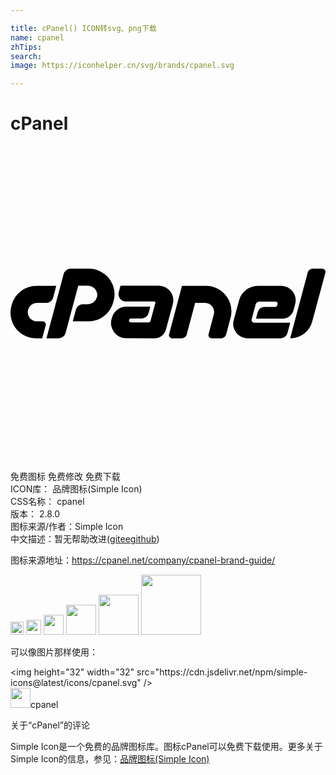 ```yaml
---

title: cPanel() ICON转svg、png下载
name: cpanel
zhTips: 
search: 
image: https://iconhelper.cn/svg/brands/cpanel.svg

---
```


# cPanel  <small style="font-size: 60%;font-weight: 100"></small>

<div id="svg" class="svg-wrap">
<svg role="img" xmlns="http://www.w3.org/2000/svg" viewBox="0 0 24 24"><title>cPanel icon</title><path d="M4.586 9.346a.538.538 0 00-.34.113.561.561 0 00-.197.299L2.74 14.654h.922a.528.528 0 00.332-.113.561.561 0 00.2-.291l.968-3.604h.744a.677.677 0 01.317.077.703.703 0 01.24.199.732.732 0 01.129.281.65.65 0 01-.01.326.698.698 0 01-.676.526h-.385a.538.538 0 00-.337.113.561.561 0 00-.2.291l-.24.896h1.201a1.939 1.939 0 001.62-.867 1.988 1.988 0 00.265-.586l.027-.1a1.854 1.854 0 00.026-.907 1.973 1.973 0 00-1.031-1.34 1.875 1.875 0 00-.88-.21H4.587zm18.447 0a.401.401 0 00-.25.082.377.377 0 00-.14.217l-1.334 5.01a1.7 1.7 0 00.57-.096 1.806 1.806 0 00.496-.266 1.74 1.74 0 00.385-.408 1.648 1.648 0 00.234-.531l.996-3.696a.23.23 0 00-.045-.217.246.246 0 00-.2-.095h-.712zM8.381 10.643l-.133.503a.564.564 0 00-.006.26.544.544 0 00.1.221.552.552 0 00.185.154.53.53 0 00.252.06h2.157a.101.101 0 01.084.038.098.098 0 01.015.088l-.02.072-.324 1.201-.013.055a.172.172 0 01-.067.105.205.205 0 01-.127.04H9.178a.147.147 0 01-.12-.057.136.136 0 01-.027-.13c.022-.074.071-.112.147-.112h.808a.53.53 0 00.332-.112.564.564 0 00.2-.293l.132-.498H8.84a1.131 1.131 0 00-.38.065 1.152 1.152 0 00-.323.176 1.194 1.194 0 00-.256.271 1.052 1.052 0 00-.156.346l-.028.1a1.095 1.095 0 00-.013.533 1.203 1.203 0 00.212.464 1.141 1.141 0 00.918.453l2.157.006a.899.899 0 00.875-.67l.525-1.95a1.101 1.101 0 00.01-.514 1.114 1.114 0 00-.205-.444 1.149 1.149 0 00-.377-.312 1.048 1.048 0 00-.498-.12H8.38zm-6.397.01a1.924 1.924 0 00-.638.107 1.989 1.989 0 00-.553.295 1.962 1.962 0 00-.7 1.045l-.027.1a1.936 1.936 0 00-.023.905 1.955 1.955 0 00.361.786 1.986 1.986 0 00.668.554 1.875 1.875 0 00.88.21h.464l.266-.983a.23.23 0 00-.043-.215.239.239 0 00-.198-.096h-.423a.702.702 0 01-.319-.074.67.67 0 01-.24-.195.732.732 0 01-.127-.281.706.706 0 01.01-.34.73.73 0 01.256-.377.675.675 0 01.42-.14h.697a.538.538 0 00.338-.114.561.561 0 00.199-.297l.232-.89h-1.5zm11.08 0l-.982 3.689a.23.23 0 00.045.217.238.238 0 00.195.095h.711a.413.413 0 00.248-.08.363.363 0 00.143-.21l.644-2.41h.745a.678.678 0 01.318.075.708.708 0 01.238.2.735.735 0 01.129.28.65.65 0 01-.01.327l-.398 1.506a.243.243 0 00.24.312h.713a.403.403 0 00.244-.08.366.366 0 00.143-.213l.332-1.248a1.897 1.897 0 00.029-.908 1.955 1.955 0 00-.361-.79 1.987 1.987 0 00-.668-.554 1.889 1.889 0 00-.885-.209h-1.813zm5.793 0a1.458 1.458 0 00-.488.081 1.489 1.489 0 00-.752.58 1.493 1.493 0 00-.205.454l-.406 1.505a1.018 1.018 0 00-.016.508 1.139 1.139 0 00.205.446 1.095 1.095 0 00.377.312 1.071 1.071 0 00.498.115h2.502a.528.528 0 00.332-.113.561.561 0 00.2-.291l.21-.791h-2.748a.2.2 0 01-.191-.252l.299-1.127a.34.34 0 01.113-.162.281.281 0 01.18-.064h1.232a.153.153 0 01.147.193l-.026.1c-.022.075-.071.113-.146.113h-.81a.538.538 0 00-.339.111.526.526 0 00-.191.293l-.133.49h2.004a.887.887 0 00.547-.181.864.864 0 00.32-.483l.12-.45a1.11 1.11 0 00.013-.513 1.076 1.076 0 00-.203-.443 1.146 1.146 0 00-.375-.313 1.047 1.047 0 00-.498-.119h-1.772Z"/></svg>
</div>
<detail full-name='cpanel'></detail>

<div class="detail-page">
<p>
<span><span class="badge-success badge">免费图标</span> <span class="badge-success badge">免费修改</span>  <span class="badge-success badge">免费下载</span> </span>
<br/>
<span>
ICON库：
<span class="badge-secondary badge">品牌图标(Simple Icon)</span> 
</span>
<br/>
<span>
CSS名称：
<span class="badge-secondary badge">cpanel</span> 
</span>

<br/>
<span>
版本：
<span class="badge-secondary badge">2.8.0</span> 
</span>
<br/>
<span>图标来源/作者：<span class="badge-light badge">Simple Icon</span></span> 
<br/>
<span class="zh-detail">中文描述：暂无<span class="help-link"><span>帮助改进</span>(<a href="https://gitee.com/liuwave/icon-helper/edit/master/json/brands/cpanel.json" target="_blank" rel="noopener noreferrer">gitee</a><a href="https://github.com/liuwave/icon-helper/edit/master/json/brands/cpanel.json" target="_blank" rel="noopener noreferrer">github</a></span>)</span><br/>
</p>
</div><div class="description description alert alert-light"><p>图标来源地址：<a href="https://cpanel.net/company/cpanel-brand-guide/" target="_blank" rel="noopener noreferrer">https://cpanel.net/company/cpanel-brand-guide/</a></p></div>
<div class="alert alert-dark">
<img height="21" width="21" src="https://cdn.jsdelivr.net/npm/simple-icons@latest/icons/cpanel.svg" />
<img height="24" width="24" src="https://cdn.jsdelivr.net/npm/simple-icons@latest/icons/cpanel.svg" />
<img height="32" width="32" src="https://cdn.jsdelivr.net/npm/simple-icons@latest/icons/cpanel.svg" />
<img height="48" width="48" src="https://cdn.jsdelivr.net/npm/simple-icons@latest/icons/cpanel.svg" />
<img height="64" width="64" src="https://cdn.jsdelivr.net/npm/simple-icons@latest/icons/cpanel.svg" />
<img height="96" width="96" src="https://cdn.jsdelivr.net/npm/simple-icons@latest/icons/cpanel.svg" />

</div>
<div>
  <p>可以像图片那样使用：    
  </p>
  <div class="alert alert-primary" style="font-size: 14px">
    &lt;img height="32" width="32" src="https://cdn.jsdelivr.net/npm/simple-icons@latest/icons/cpanel.svg" /&gt;
    <copy-btn content='<img height="32" width="32" src="https://cdn.jsdelivr.net/npm/simple-icons@latest/icons/cpanel.svg" />'></copy-btn>
  </div>
  <div class="alert alert-secondary">
    <img height="32" width="32" src="https://cdn.jsdelivr.net/npm/simple-icons@latest/icons/cpanel.svg" />cpanel
    <copy-btn content="cpanel" btn-title="复制图标名称"></copy-btn>
  </div>
</div>

<Vssue title="关于“cPanel”的评论" >关于“cPanel”的评论</Vssue>


<div><p>Simple Icon是一个免费的品牌图标库。图标cPanel可以免费下载使用。更多关于  Simple Icon的信息，参见：<a target="_blank" href="https://iconhelper.cn/brands.html">品牌图标(Simple Icon)</a>
</p></div>
